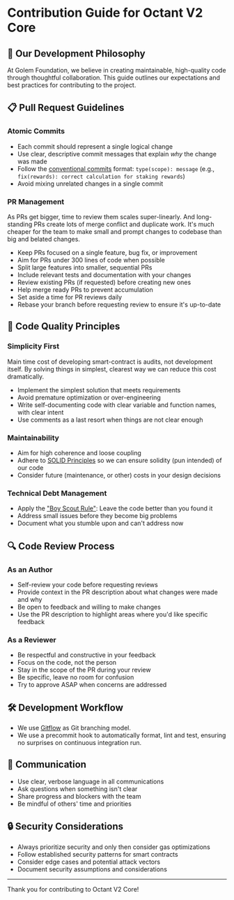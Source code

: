 # Contribution Guide for Octant V2 Core

## 🌟 Our Development Philosophy

At Golem Foundation, we believe in creating maintainable, high-quality code through thoughtful collaboration. This guide outlines our expectations and best practices for contributing to the project.

## 📋 Pull Request Guidelines

### Atomic Commits
- Each commit should represent a single logical change
- Use clear, descriptive commit messages that explain *why* the change was made
- Follow the [conventional commits](https://www.conventionalcommits.org/en/v1.0.0/) format: `type(scope): message` (e.g., `fix(rewards): correct calculation for staking rewards`)
- Avoid mixing unrelated changes in a single commit

### PR Management
As PRs get bigger, time to review them scales super-linearly. And long-standing PRs create lots of merge conflict and duplicate work. It's much cheaper for the team to make small and prompt changes to codebase than big and belated changes.


- Keep PRs focused on a single feature, bug fix, or improvement
- Aim for PRs under 300 lines of code when possible
- Split large features into smaller, sequential PRs
- Include relevant tests and documentation with your changes
- Review existing PRs (if requested) before creating new ones
- Help merge ready PRs to prevent accumulation
- Set aside a time for PR reviews daily
- Rebase your branch before requesting review to ensure it's up-to-date

## 🧩 Code Quality Principles

### Simplicity First
Main time cost of developing smart-contract is audits, not development itself. By solving things in simplest, clearest way we can reduce this cost dramatically.

- Implement the simplest solution that meets requirements
- Avoid premature optimization or over-engineering
- Write self-documenting code with clear variable and function names, with clear intent
- Use comments as a last resort when things are not clear enough

### Maintainability
- Aim for high coherence and loose coupling
- Adhere to [SOLID Principles](https://hackernoon.com/solid-principles-in-smart-contract-development) so we can ensure solidity (pun intended) of our code 
- Consider future (maintenance, or other) costs in your design decisions

### Technical Debt Management
- Apply the ["Boy Scout Rule"](https://deviq.com/principles/boy-scout-rule): Leave the code better than you found it
- Address small issues before they become big problems
- Document what you stumble upon and can't address now

## 🔍 Code Review Process

### As an Author
- Self-review your code before requesting reviews
- Provide context in the PR description about what changes were made and why
- Be open to feedback and willing to make changes
- Use the PR description to highlight areas where you'd like specific feedback

### As a Reviewer
- Be respectful and constructive in your feedback
- Focus on the code, not the person
- Stay in the scope of the PR during your review
- Be specific, leave no room for confusion
- Try to approve ASAP when concerns are addressed
## 🛠️ Development Workflow
- We use [Gitflow](https://www.atlassian.com/git/tutorials/comparing-workflows/gitflow-workflow) as Git branching model.
- We use a precommit hook to automatically format, lint and test, ensuring no surprises on continuous integration run.

## 🤝 Communication
- Use clear, verbose language in all communications
- Ask questions when something isn't clear
- Share progress and blockers with the team
- Be mindful of others' time and priorities

## 🔒 Security Considerations
- Always prioritize security and only then consider gas optimizations
- Follow established security patterns for smart contracts
- Consider edge cases and potential attack vectors
- Document security assumptions and considerations

---

Thank you for contributing to Octant V2 Core!
